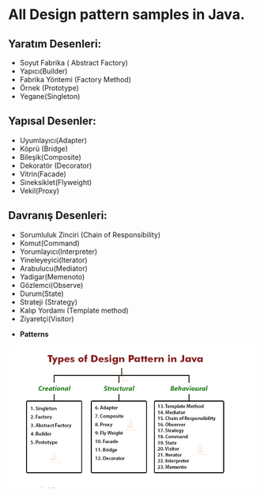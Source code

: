 # All Design pattern samples in Java.

Yaratım Desenleri:
---

* Soyut Fabrika ( Abstract Factory)
* Yapıcı(Builder)
* Fabrika Yöntemi (Factory Method)
* Örnek (Prototype)
* Yegane(Singleton)


Yapısal Desenler:
---

* Uyumlayıcı(Adapter)
* Köprü (Bridge)
* Bileşik(Composite)
* Dekoratör (Decorator)
* Vitrin(Facade)
* Sineksiklet(Flyweight)
* Vekil(Proxy)


Davranış Desenleri:
---

* Sorumluluk Zinciri (Chain of Responsibility)
* Komut(Command)
* Yorumlayıcı(Interpreter)
* Yineleyeyici(Iterator)
* Arabulucu(Mediator)
* Yadigar(Memenoto)
* Gözlemci(Observe)
* Durum(State)
* Strateji (Strategy)
* Kalıp Yordamı (Template method)
* Ziyaretçi(Visitor)

- **Patterns**

![Patterns](https://github.com/tugayesilyurt/java-all-design-patterns/blob/main/assets/patterns.PNG)

